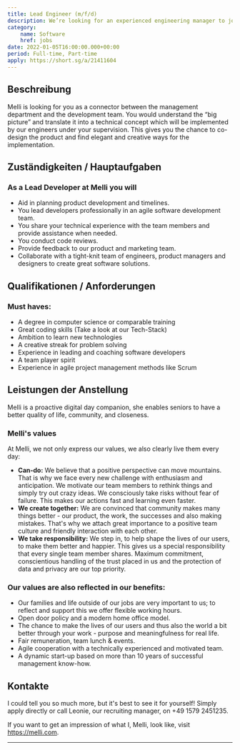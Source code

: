 ```yaml
---
title: Lead Engineer (m/f/d)
description: We’re looking for an experienced engineering manager to join our team.
category:
    name: Software
    href: jobs
date: 2022-01-05T16:00:00.000+00:00
period: Full-time, Part-time
apply: https://short.sg/a/21411604
---
```


## Beschreibung

Melli is looking for you as a connector between the management department and the development team. You would understand the “big picture” and translate it into a technical concept which will be implemented by our engineers under your supervision. This gives you the chance to co-design the product and find elegant and creative ways for the implementation.

## Zuständigkeiten / Hauptaufgaben

### As a Lead Developer at Melli you will

* Aid in planning product development and timelines.
* You lead developers professionally in an agile software development team.
* You share your technical experience with the team members and provide assistance when needed.
* You conduct code reviews.
* Provide feedback to our product and marketing team.
* Collaborate with a tight-knit team of engineers, product managers and designers to create great software solutions.

## Qualifikationen / Anforderungen

### Must haves:

* A degree in computer science or comparable training
* Great coding skills (Take a look at our Tech-Stack)
* Ambition to learn new technologies
* A creative streak for problem solving
* Experience in leading and coaching software developers
* A team player spirit
* Experience in agile project management methods like Scrum

## Leistungen der Anstellung

Melli is a proactive digital day companion, she enables seniors to have a better quality of life, community, and closeness.

### Melli's values

At Melli, we not only express our values, we also clearly live them every day:

* **Can-do:** We believe that a positive perspective can move mountains. That is why we face every new challenge with enthusiasm and anticipation. We motivate our team members to rethink things and simply try out crazy ideas. We consciously take risks without fear of failure. This makes our actions fast and learning even faster.
* **We create together:** We are convinced that community makes many things better - our product, the work, the successes and also making mistakes. That's why we attach great importance to a positive team culture and friendly interaction with each other.
* **We take responsibility:** We step in, to help shape the lives of our users, to make them better and happier. This gives us a special responsibility that every single team member shares. Maximum commitment, conscientious handling of the trust placed in us and the protection of data and privacy are our top priority.

### Our values are also reflected in our benefits:
* Our families and life outside of our jobs are very important to us; to reflect and support this we offer flexible working hours.
* Open door policy and a modern home office model.
* The chance to make the lives of our users and thus also the world a bit better through your work - purpose and meaningfulness for real life.
* Fair remuneration, team lunch & events.
* Agile cooperation with a technically experienced and motivated team.
* A dynamic start-up based on more than 10 years of successful management know-how.

## Kontakte 

I could tell you so much more, but it's best to see it for yourself! Simply apply directly or call Leonie, our recruiting manager, on +49 1579 2451235.

If you want to get an impression of what I, Melli, look like, visit https://melli.com.

---

<apply-button :apply="apply" />
